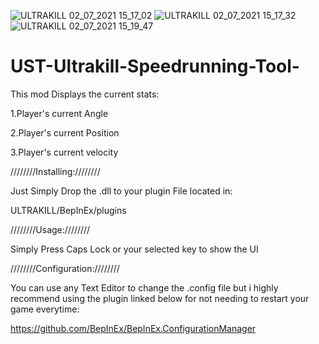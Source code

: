 ![ULTRAKILL 02_07_2021 15_17_02](https://user-images.githubusercontent.com/70617250/124314657-1ec11d00-db49-11eb-9130-8a59da788423.png)
![ULTRAKILL 02_07_2021 15_17_32](https://user-images.githubusercontent.com/70617250/124314688-28e31b80-db49-11eb-977e-d5c17df31f2d.png)
![ULTRAKILL 02_07_2021 15_19_47](https://user-images.githubusercontent.com/70617250/124314691-2aacdf00-db49-11eb-9534-23edd6f00097.png)
# UST-Ultrakill-Speedrunning-Tool-
This mod Displays the current stats:

1.Player's current Angle

2.Player's current Position

3.Player's current velocity



////////Installing:////////

Just Simply Drop the .dll to your plugin File located in:

ULTRAKILL/BepInEx/plugins

////////Usage:////////

Simply Press Caps Lock or your selected key to show the UI


////////Configuration:////////

You can use any Text Editor to change the .config file but i highly recommend using the plugin linked below for not needing to restart your game everytime:

https://github.com/BepInEx/BepInEx.ConfigurationManager
